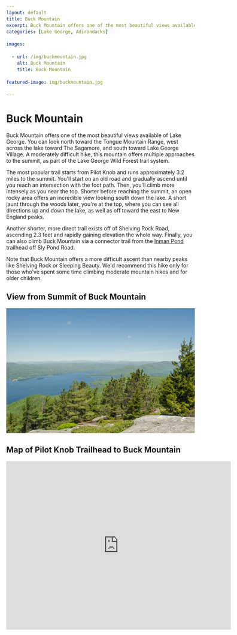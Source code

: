 ```yaml
---
layout: default
title: Buck Mountain 
excerpt: Buck Mountain offers one of the most beautiful views available of Lake George.
categories: [Lake George, Adirondacks]

images:

  - url: /img/buckmountain.jpg
    alt: Buck Mountain 
    title: Buck Mountain 

featured-image: img/buckmountain.jpg

---
```


<h1>Buck Mountain</h1>

<p>Buck Mountain offers one of the most beautiful views available of Lake George. You can look north toward the Tongue Mountain Range, west across the lake toward The Sagamore, and south toward Lake George Village. A moderately difficult hike, this mountain offers multiple approaches to the summit, as part of the Lake George Wild Forest trail system.</p>

<p>The most popular trail starts from Pilot Knob and runs approximately 3.2 miles to the summit. You'll start on an old road and gradually ascend until you reach an intersection with the foot path. Then, you'll climb more intensely as you near the top. Shorter before reaching the summit, an open rocky area offers an incredible view looking south down the lake. A short jaunt through the woods later, you're at the top, where you can see all directions up and down the lake, as well as off toward the east to New England peaks.</p>

<p>Another shorter, more direct trail exists off of Shelving Rock Road, ascending 2.3 feet and rapidly gaining elevation the whole way. Finally, you can also climb Buck Mountain via a connector trail from the <a href="/2016/05/15/Inman-Pond.html">Inman Pond</a> trailhead off Sly Pond Road.</p>

<p>Note that Buck Mountain offers a more difficult ascent than nearby peaks like Shelving Rock or Sleeping Beauty. We'd recommend this hike only for those who've spent some time climbing moderate mountain hikes and for older children.</p>

<h2>View from Summit of Buck Mountain</h2>

<img class="pure-img-responsive" src="/img/buckmountain.jpg" alt="Buck Mountain">

<h2>Map of Pilot Knob Trailhead to Buck Mountain</h2>

<div class="google-maps"><iframe allowfullscreen="" frameborder="0" height="450" src="https://www.google.com/maps/embed?pb=!1m14!1m12!1m3!1d1854.7280016166878!2d-73.63217034167778!3d43.509205036416304!2m3!1f0!2f0!3f0!3m2!1i1024!2i768!4f13.1!5e0!3m2!1sen!2sus!4v1438432292213" style="border: 0;" width="600"></iframe></div>
